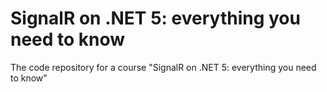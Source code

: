 # SignalR on .NET 5: everything you need to know
The code repository for a course "SignalR on .NET 5: everything you need to know"

